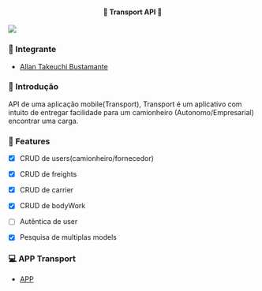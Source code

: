 <h4 align="center"> 
	🚚 Transport API 🚚
</h4>

<img src="https://user-images.githubusercontent.com/61324956/163846900-1cb11b7c-5d0a-47bb-b544-99bda73286d4.jpg" />

### 🎉 Integrante
 - [Allan Takeuchi Bustamante](https://github.com/allantak)

### 🤔 Introdução
API de uma aplicação mobile(Transport), Transport é um aplicativo com intuito de entregar facilidade para um camionheiro (Autonomo/Empresarial) encontrar uma carga.

### 🎏 Features

- [x] CRUD de users(camionheiro/fornecedor)
- [x] CRUD de freights
- [x] CRUD de carrier
- [x] CRUD de bodyWork
- [ ] Autêntica de user
- [x] Pesquisa de multiplas models


### 💻 APP Transport
 - [APP](https://github.com/allantak/react-native-transport)
